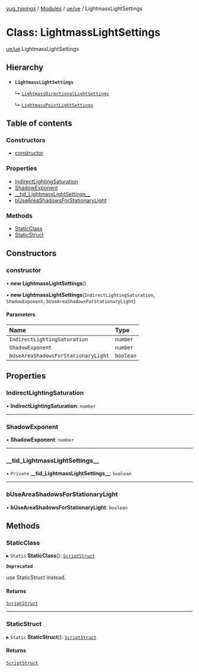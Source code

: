 [yug_typings](../README.md) / [Modules](../modules.md) / [ue/ue](../modules/ue_ue.md) / LightmassLightSettings

# Class: LightmassLightSettings

[ue/ue](../modules/ue_ue.md).LightmassLightSettings

## Hierarchy

- **`LightmassLightSettings`**

  ↳ [`LightmassDirectionalLightSettings`](ue_ue.LightmassDirectionalLightSettings.md)

  ↳ [`LightmassPointLightSettings`](ue_ue.LightmassPointLightSettings.md)

## Table of contents

### Constructors

- [constructor](ue_ue.LightmassLightSettings.md#constructor)

### Properties

- [IndirectLightingSaturation](ue_ue.LightmassLightSettings.md#indirectlightingsaturation)
- [ShadowExponent](ue_ue.LightmassLightSettings.md#shadowexponent)
- [\_\_tid\_LightmassLightSettings\_\_](ue_ue.LightmassLightSettings.md#__tid_lightmasslightsettings__)
- [bUseAreaShadowsForStationaryLight](ue_ue.LightmassLightSettings.md#buseareashadowsforstationarylight)

### Methods

- [StaticClass](ue_ue.LightmassLightSettings.md#staticclass)
- [StaticStruct](ue_ue.LightmassLightSettings.md#staticstruct)

## Constructors

### constructor

• **new LightmassLightSettings**()

• **new LightmassLightSettings**(`IndirectLightingSaturation`, `ShadowExponent`, `bUseAreaShadowsForStationaryLight`)

#### Parameters

| Name | Type |
| :------ | :------ |
| `IndirectLightingSaturation` | `number` |
| `ShadowExponent` | `number` |
| `bUseAreaShadowsForStationaryLight` | `boolean` |

## Properties

### IndirectLightingSaturation

• **IndirectLightingSaturation**: `number`

___

### ShadowExponent

• **ShadowExponent**: `number`

___

### \_\_tid\_LightmassLightSettings\_\_

• `Private` **\_\_tid\_LightmassLightSettings\_\_**: `boolean`

___

### bUseAreaShadowsForStationaryLight

• **bUseAreaShadowsForStationaryLight**: `boolean`

## Methods

### StaticClass

▸ `Static` **StaticClass**(): [`ScriptStruct`](ue_ue.ScriptStruct.md)

**`Deprecated`**

use StaticStruct instead.

#### Returns

[`ScriptStruct`](ue_ue.ScriptStruct.md)

___

### StaticStruct

▸ `Static` **StaticStruct**(): [`ScriptStruct`](ue_ue.ScriptStruct.md)

#### Returns

[`ScriptStruct`](ue_ue.ScriptStruct.md)
